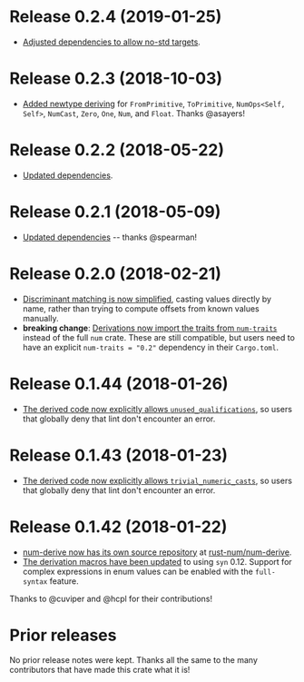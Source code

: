 # Release 0.2.4 (2019-01-25)

- [Adjusted dependencies to allow no-std targets][22].

[22]: https://github.com/rust-num/num-derive/pull/22

# Release 0.2.3 (2018-10-03)

- [Added newtype deriving][17] for `FromPrimitive`, `ToPrimitive`,
  `NumOps<Self, Self>`, `NumCast`, `Zero`, `One`, `Num`, and `Float`.
  Thanks @asayers!

[17]: https://github.com/rust-num/num-derive/pull/17

# Release 0.2.2 (2018-05-22)

- [Updated dependencies][14].

[14]: https://github.com/rust-num/num-derive/pull/14

# Release 0.2.1 (2018-05-09)

- [Updated dependencies][12] -- thanks @spearman!

[12]: https://github.com/rust-num/num-derive/pull/12

# Release 0.2.0 (2018-02-21)

- [Discriminant matching is now simplified][10], casting values directly by
  name, rather than trying to compute offsets from known values manually.
- **breaking change**: [Derivations now import the traits from `num-traits`][11]
  instead of the full `num` crate.  These are still compatible, but users need
  to have an explicit `num-traits = "0.2"` dependency in their `Cargo.toml`.

[10]: https://github.com/rust-num/num-derive/pull/10
[11]: https://github.com/rust-num/num-derive/pull/11


# Release 0.1.44 (2018-01-26)

- [The derived code now explicitly allows `unused_qualifications`][9], so users
  that globally deny that lint don't encounter an error.

[9]: https://github.com/rust-num/num-derive/pull/9


# Release 0.1.43 (2018-01-23)

- [The derived code now explicitly allows `trivial_numeric_casts`][7], so users
  that globally deny that lint don't encounter an error.

[7]: https://github.com/rust-num/num-derive/pull/7


# Release 0.1.42 (2018-01-22)

- [num-derive now has its own source repository][num-356] at [rust-num/num-derive][home].
- [The derivation macros have been updated][3] to using `syn` 0.12.  Support for complex
  expressions in enum values can be enabled with the `full-syntax` feature.

Thanks to @cuviper and @hcpl for their contributions!

[home]: https://github.com/rust-num/num-derive
[num-356]: https://github.com/rust-num/num/pull/356
[3]: https://github.com/rust-num/num-derive/pull/3


# Prior releases

No prior release notes were kept.  Thanks all the same to the many
contributors that have made this crate what it is!

